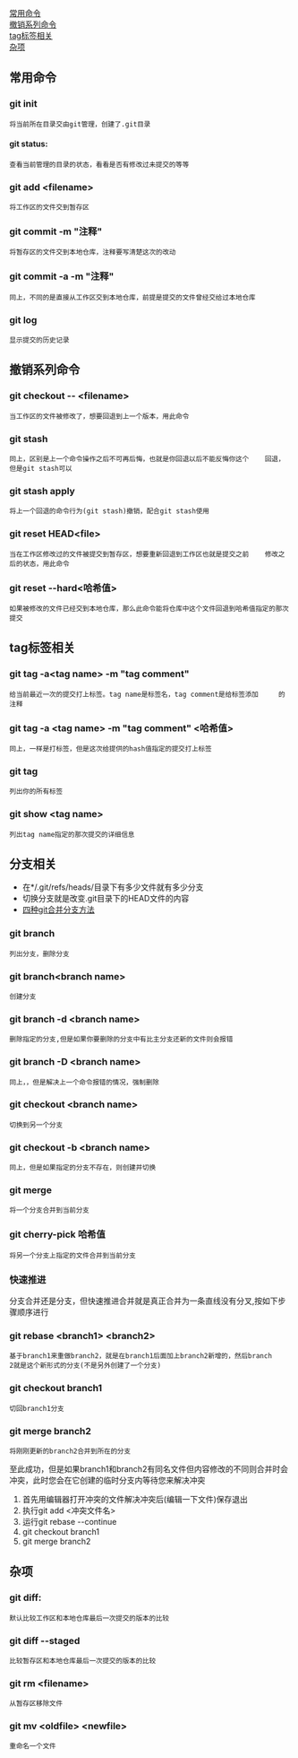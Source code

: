 ﻿[常用命令](#常用命令)  
[撤销系列命令](#撤销系列命令)  
[tag标签相关](#tag标签相关)  
[杂项](#杂项)  

## 常用命令
### git init  
    将当前所在目录交由git管理，创建了.git目录
#### git status:  
    查看当前管理的目录的状态，看看是否有修改过未提交的等等
### git add \<filename\>  
    将工作区的文件交到暂存区
### git commit -m "注释"  
    将暂存区的文件交到本地仓库，注释要写清楚这次的改动
### git commit -a -m "注释"  
    同上，不同的是直接从工作区交到本地仓库，前提是提交的文件曾经交给过本地仓库  
### git log  
    显示提交的历史记录  
## 撤销系列命令  
### git checkout -- \<filename\>  
    当工作区的文件被修改了，想要回退到上一个版本，用此命令  
### git stash  
    同上，区别是上一个命令操作之后不可再后悔，也就是你回退以后不能反悔你这个    回退，但是git stash可以  
### git stash apply  
    将上一个回退的命令行为(git stash)撤销，配合git stash使用  
### git reset HEAD\<file\>  
    当在工作区修改过的文件被提交到暂存区，想要重新回退到工作区也就是提交之前    修改之后的状态，用此命令  
### git reset --hard\<哈希值\>  
    如果被修改的文件已经交到本地仓库，那么此命令能将仓库中这个文件回退到哈希值指定的那次提交  
    
## tag标签相关  
### git tag -a\<tag name\> -m "tag comment"  
    给当前最近一次的提交打上标签。tag name是标签名，tag comment是给标签添加     的注释  
### git tag -a \<tag name\> -m "tag comment" <哈希值>  
    同上，一样是打标签，但是这次给提供的hash值指定的提交打上标签  
### git tag  
    列出你的所有标签  
### git show \<tag name\>  
    列出tag name指定的那次提交的详细信息  
## 分支相关  
* 在*/.git/refs/heads/目录下有多少文件就有多少分支  
* 切换分支就是改变.git目录下的HEAD文件的内容  
* [四种git合并分支方法](http://yanhaijing.com/git/2017/07/14/four-method-for-git-merge/)  

### git branch  
    列出分支，删除分支  
### git branch\<branch name\>  
    创建分支  
### git branch -d \<branch name\>  
    删除指定的分支,但是如果你要删除的分支中有比主分支还新的文件则会报错  
### git branch -D \<branch name\>  
    同上，，但是解决上一个命令报错的情况，强制删除  
### git checkout \<branch name\>  
    切换到另一个分支  
### git checkout -b \<branch name\>  
    同上，但是如果指定的分支不存在，则创建并切换  
### git merge  
    将一个分支合并到当前分支  
### git cherry-pick 哈希值  
    将另一个分支上指定的文件合并到当前分支  
### 快速推进  
分支合并还是分支，但快速推进合并就是真正合并为一条直线没有分叉,按如下步骤顺序进行  
### git rebase \<branch1\> \<branch2\>
    基于branch1来重做branch2，就是在branch1后面加上branch2新增的，然后branch    2就是这个新形式的分支(不是另外创建了一个分支)  
### git checkout branch1  
    切回branch1分支  
### git merge branch2  
    将刚刚更新的branch2合并到所在的分支  
至此成功，但是如果branch1和branch2有同名文件但内容修改的不同则合并时会冲突，此时您会在它创建的临时分支内等待您来解决冲突  
1. 首先用编辑器打开冲突的文件解决冲突后(编辑一下文件)保存退出  
2. 执行git add <冲突文件名>  
3. 运行git rebase --continue  
4. git checkout branch1  
5. git merge branch2  

## 杂项  
### git diff:  
    默认比较工作区和本地仓库最后一次提交的版本的比较  
### git diff --staged  
    比较暂存区和本地仓库最后一次提交的版本的比较  
### git rm \<filename\>  
    从暂存区移除文件  
### git mv \<oldfile\> \<newfile\>  
    重命名一个文件  
